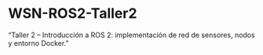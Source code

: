 # WSN-ROS2-Taller2
“Taller 2 – Introducción a ROS 2: implementación de red de sensores, nodos y entorno Docker.”
